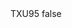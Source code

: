 <?xml version="1.0" encoding="UTF-8"?>
<CustomMetadata xmlns="http://soap.sforce.com/2006/04/metadata">
    <label>TXU95</label>
    <protected>false</protected>
</CustomMetadata>
